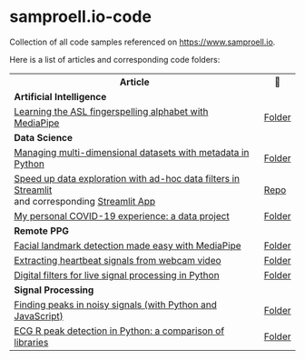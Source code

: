 # samproell.io-code
Collection of all code samples referenced on https://www.samproell.io.

Here is a list of articles and corresponding code folders:

<table>
  <th>Article</th>
  <th style="text-align: center;">📂</th>
  <tr>
    <td colspan="2"> <strong>Artificial Intelligence</strong>
    </td>
  <tr>
  <tr>
    <td>
        <a href="https://samproell.io/posts/ai/asl-detector-with-mediapipe-wsl">Learning the ASL fingerspelling alphabet with MediaPipe</a>
    </td>
    <td>
    <a href="posts/ai/asl-detector-with-mediapipe-wsl">Folder</a>
    </td>
  </tr>
  <tr>
    <td colspan="2"> <strong>Data Science</strong>
    </td>
  <tr>
  <tr>
    <td>
        <a href="https://www.samproell.io/posts/datascience/metadata-in-machinelearning">Managing multi-dimensional datasets with metadata in Python</a>
    </td>
    <td>
    <a href="posts/datascience/metadata-in-machinelearning/">Folder</a>
    </td>
  </tr>
  <tr>
    <td>
        <a href="https://www.samproell.io/posts/datascience/adhoc-data-filters-streamlit/">
            Speed up data exploration with ad-hoc data filters in Streamlit
        </a><br>
        and corresponding
        <a href="https://share.streamlit.io/samproell/adhoc-data-filters">
            Streamlit App
        </a>
    </td>
    <td>
    <a href="https://github.com/SamProell/adhoc-data-filters">Repo</a>
    </td>
  </tr>
  <tr>
    <td>
        <a href="https://www.samproell.io/posts/datascience/covid-experience/">My personal COVID-19 experience: a data project</a>
    </td>
    <td>
    <a href="posts/datascience/covid-experience/">Folder</a>
    </td>
  </tr>

  <tr>
    <td colspan="2"> <strong>Remote PPG</strong>
    </td>
  <tr>
    <td> <a href="https://www.samproell.io/posts/yarppg/yarppg-face-detection-with-mediapipe/">Facial landmark detection made easy with MediaPipe</a>
    </td>
    <td>
    <a href="posts/yarppg/yarppg-face-detection-with-mediapipe/">Folder</a>
    </td>
  </tr>
  <tr>
    <td>
      <a href="https://www.samproell.io/posts/yarppg/yarppg-extract-heartbeat-signals/">
        Extracting heartbeat signals from webcam video
      </a>
    </td>
    <td>
    <a href="posts/yarppg/yarppg-extract-heartbeat-signals/">Folder</a>
    </td>
  </tr>
  <tr>
    <td>
        <a href="https://www.samproell.io/posts/yarppg/yarppg-live-digital-filter/">
            Digital filters for live signal processing in Python
        </a>
    </td>
    <td>
    <a href="posts/yarppg/yarppg-live-digital-filter/">Folder</a>
    </td>
  </tr>


  <tr>
    <td colspan="2"> <strong>Signal Processing</strong>
    </td>
  <tr>
  <tr>
    <td>
        <a href="https://www.samproell.io/posts/signal/peak-finding-python-js/">
            Finding peaks in noisy signals (with Python and JavaScript)
        </a>
    </td>
    <td>
    <a href="posts/signal/peak-finding-python-js/">Folder</a>
    </td>
  </tr>
  <tr>
    <td>
        <a href="https://www.samproell.io/posts/signal/ecg-library-comparison/">
            ECG R peak detection in Python: a comparison of libraries
        </a>
    </td>
    <td>
    <a href="posts/signal/ecg-library-comparison/">Folder</a>
    </td>
  </tr>
</table>
